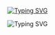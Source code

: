 <p align="center">
  <a href="https://kunwei.wang">
   <img src="https://readme-typing-svg.demolab.com?font=Fira+Code&duration=1&pause=1000&color=68D372&center=true&vCenter=true&repeat=false&width=500&height=30&lines=Hi%2C+I+am+Kunwei+Wang" alt="Typing SVG" />
  </a>
</p>

<p align="center">
  <img src="https://readme-typing-svg.demolab.com?font=Fira+Code&size=18&pause=1000&color=68D372&center=true&vCenter=true&width=500&lines=A+frontend+developer;Experienced+Html+%2F+Js+%2F+Css;10%2B+years+of+coding+experience" alt="Typing SVG" />
</p>
